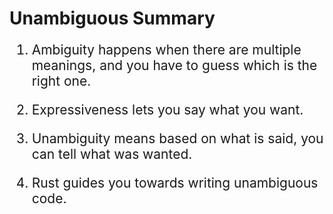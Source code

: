 # Unambiguous Summary

<div style="font-size: 1.5em;">

1. Ambiguity happens when there are multiple meanings, and you have to guess which is the right one.

2. Expressiveness lets you say what you want.

3. Unambiguity means based on what is said, you can tell what was wanted.

4. Rust guides you towards writing unambiguous code.

</div>

